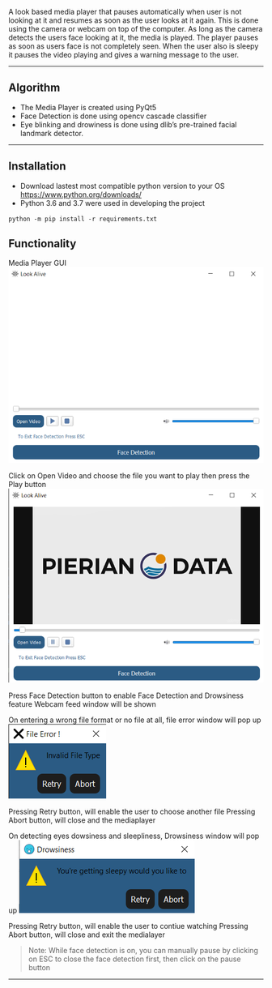 A look based media player that pauses automatically when user is not looking at it and resumes as soon as the user looks at it again.
This is done using the camera or webcam on top of the computer. As long as the camera detects the users face looking at it, the media is played. The player pauses as soon as users face is not completely seen. When the user also is sleepy it pauses the video playing and gives a warning message to the user. 

---
## Algorithm
- The Media Player is created using PyQt5
- Face Detection is done using opencv cascade classifier
- Eye blinking and drowiness is done using  dlib’s pre-trained facial landmark detector.

---
## Installation 
- Download lastest most compatible python version to your OS https://www.python.org/downloads/ 
- Python 3.6 and 3.7 were used in developing the project
```
python -m pip install -r requirements.txt
```

## Functionality

Media Player GUI
![alt text](https://github.com/AbdelrahmanElsherif/look-based-media-player/blob/master/Media_Player/Screenshot%20(178).png?raw=true)





Click on Open Video and choose the file you want to play then press the Play button 
![alt text](https://github.com/AbdelrahmanElsherif/look-based-media-player/blob/master/Media_Player/Screenshot%20(179).png?raw=true)



Press Face Detection button to enable Face Detection and Drowsiness feature 
Webcam feed window will be shown 

On entering a wrong file format or no file at all, file error window will pop up 
![alt text](https://github.com/AbdelrahmanElsherif/look-based-media-player/blob/master/Media_Player/Screenshot%20(181).png?raw=true)




Pressing Retry button, will enable the user to choose another file 
Pressing Abort button, will close and the mediaplayer 


On detecting eyes dowsiness and sleepliness, Drowsiness window will pop up 
![alt text](https://github.com/AbdelrahmanElsherif/look-based-media-player/blob/master/Media_Player/Screenshot%20(182).png?raw=true)





Pressing Retry button, will enable the user to contiue watching 
Pressing Abort button, will close and exit the medialayer  



 
 > Note: While face detection is on, you can manually pause by clicking on ESC to close the face detection first, then click on the pause button
 
---
